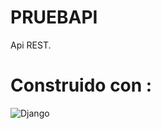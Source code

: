 # PRUEBAPI

Api REST.

# Construido con :

![Django](https://img.shields.io/badge/django-%23092E20.svg?style=for-the-badge&logo=django&logoColor=white)
